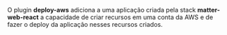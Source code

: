 O plugin **deploy-aws** adiciona a uma aplicação criada pela stack **matter-web-react** a capacidade de criar recursos em uma conta da AWS e de fazer o deploy da aplicação nesses recursos criados.
